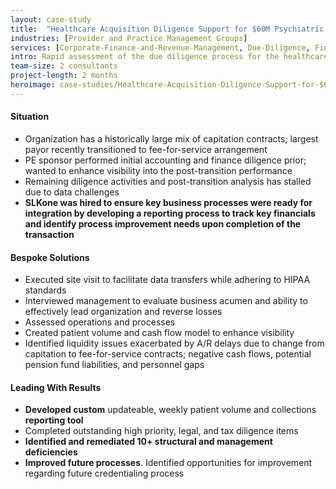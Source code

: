 ```yaml
---
layout: case-study
title:  "Healthcare Acquisition Diligence Support for $60M Psychiatric Clinic"
industries: [Provider and Practice Management Groups]
services: [Corporate-Finance-and-Revenue-Management, Due-Diligence, Financial-Analytics]
intro: Rapid assessment of the due diligence process for the healthcare acquisition to identifying structural and management deficiencies​ 
team-size: 2 consultants
project-length: 2 months
heroimage: case-studies/Healthcare-Acquisition-Diligence-Support-for-$60M-Psychiatric-Clinic.jpg
---
```


#### Situation
- Organization has a historically large mix of capitation contracts; largest payor recently transitioned to fee-for-service arrangement ​
- PE sponsor performed initial accounting and finance diligence prior; wanted to enhance visibility into the post-transition performance​
- Remaining diligence activities and post-transition analysis has stalled due to data challenges​
- **SLKone was hired to ensure key business processes were ready for integration by developing a reporting process to track key financials and identify process improvement needs upon completion of the transaction**

#### Bespoke Solutions
- Executed site visit to facilitate data transfers while adhering to HIPAA standards​
- Interviewed management to evaluate business acumen and ability to effectively lead organization and reverse losses​
- Assessed operations and processes​
- Created patient volume and cash flow model to enhance visibility​
- Identified liquidity issues exacerbated by A/R delays due to change from capitation to fee-for-service contracts; negative cash flows, potential pension fund liabilities, and personnel gaps

#### Leading With Results
- **Developed custom** updateable, weekly patient volume and collections **reporting tool**​
- Completed outstanding high priority, legal, and tax diligence items ​
- **Identified and remediated 10+ structural and management deficiencies​**
- **Improved future processes**. Identified opportunities for improvement regarding future credentialing process
